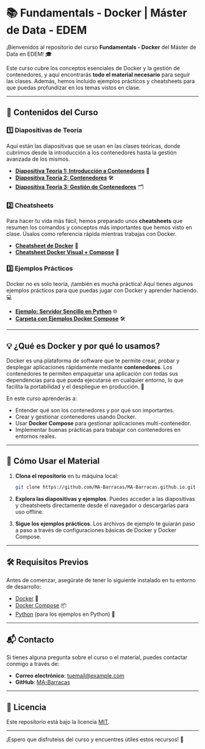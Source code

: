 # 📚 Fundamentals - Docker | Máster de Data - EDEM

¡Bienvenidos al repositorio del curso **Fundamentals - Docker** del Máster de Data en EDEM! 🎓

Este curso cubre los conceptos esenciales de Docker y la gestión de contenedores, y aquí encontrarás **todo el material necesario** para seguir las clases. Además, hemos incluido ejemplos prácticos y cheatsheets para que puedas profundizar en los temas vistos en clase.

---

## 🚀 Contenidos del Curso

### 1️⃣ Diapositivas de Teoría

Aquí están las diapositivas que se usan en las clases teóricas, donde cubrimos desde la introducción a los contenedores hasta la gestión avanzada de los mismos.

- [**Diapositiva Teoría 1: Introducción a Contenedores**](https://github.com/MA-Barracas/MA-Barracas.github.io/blob/main/1%20-%20Intro%20containers.pptx) 📑
- [**Diapositiva Teoría 2: Contenedores**](https://github.com/MA-Barracas/MA-Barracas.github.io/blob/main/2%20-%20Containers.pptx) 🛠️
- [**Diapositiva Teoría 3: Gestión de Contenedores**](https://github.com/MA-Barracas/MA-Barracas.github.io/blob/main/3%20-%20Containers%20Management.pptx) 🗂️

### 2️⃣ Cheatsheets

Para hacer tu vida más fácil, hemos preparado unos **cheatsheets** que resumen los comandos y conceptos más importantes que hemos visto en clase. Úsalos como referencia rápida mientras trabajas con Docker.

- [**Cheatsheet de Docker**](https://github.com/MA-Barracas/MA-Barracas.github.io/blob/main/docker_cheatsheet.pdf) 📄
- [**Cheatsheet Docker Visual + Compose**](https://github.com/MA-Barracas/MA-Barracas.github.io/blob/main/docker-cheatsheet.md) 📝

### 3️⃣ Ejemplos Prácticos

Docker no es solo teoría, ¡también es mucha práctica! Aquí tienes algunos ejemplos prácticos para que puedas jugar con Docker y aprender haciendo. 💻

- [**Ejemplo: Servidor Sencillo en Python**](https://github.com/MA-Barracas/MA-Barracas.github.io/blob/main/ejemplo_server_python.md) 🌐
- [**Carpeta con Ejemplos Docker Compose**](https://github.com/MA-Barracas/MA-Barracas.github.io/tree/main/pruebas/DOCKER%20COMPOSE) 🛠️

---

## 💡 ¿Qué es Docker y por qué lo usamos?

Docker es una plataforma de software que te permite crear, probar y desplegar aplicaciones rápidamente mediante **contenedores**. Los contenedores te permiten empaquetar una aplicación con todas sus dependencias para que pueda ejecutarse en cualquier entorno, lo que facilita la portabilidad y el despliegue en producción. 🚢

En este curso aprenderás a:

- Entender qué son los contenedores y por qué son importantes.
- Crear y gestionar contenedores usando Docker.
- Usar **Docker Compose** para gestionar aplicaciones multi-contenedor.
- Implementar buenas prácticas para trabajar con contenedores en entornos reales.

---

## 🔧 Cómo Usar el Material

1. **Clona el repositorio** en tu máquina local:
    ```bash
    git clone https://github.com/MA-Barracas/MA-Barracas.github.io.git
    ```

2. **Explora las diapositivas y ejemplos**. Puedes acceder a las diapositivas y cheatsheets directamente desde el navegador o descargarlas para uso offline.

3. **Sigue los ejemplos prácticos**. Los archivos de ejemplo te guiarán paso a paso a través de configuraciones básicas de Docker y Docker Compose.

---

## 🛠️ Requisitos Previos

Antes de comenzar, asegúrate de tener lo siguiente instalado en tu entorno de desarrollo:

- [Docker](https://www.docker.com/products/docker-desktop) 🐳
- [Docker Compose](https://docs.docker.com/compose/) 📦
- [Python](https://www.python.org/) (para los ejemplos en Python) 🐍

---


## 📬 Contacto

Si tienes alguna pregunta sobre el curso o el material, puedes contactar conmigo a través de:

- **Correo electrónico**: [tuemail@example.com](mailto:jose.lgo.datascience@gmail.com)
- **GitHub**: [MA-Barracas](https://github.com/MA-Barracas)

---

## 📄 Licencia

Este repositorio está bajo la licencia [MIT](https://github.com/MA-Barracas/MA-Barracas.github.io/blob/main/LICENSE).

---

¡Espero que disfruteiss del curso y encuentres útiles estos recursos! 🚀
